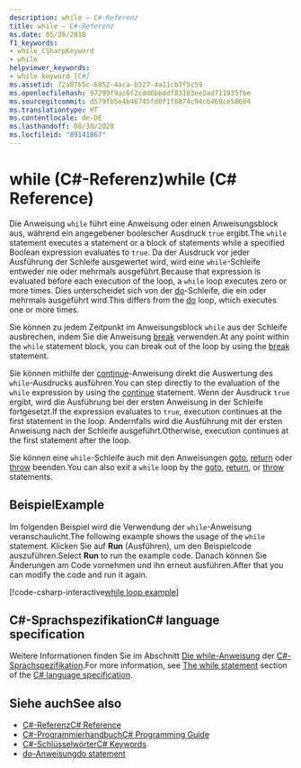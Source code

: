 ```yaml
---
description: while – C#-Referenz
title: while – C#-Referenz
ms.date: 05/28/2018
f1_keywords:
- while_CSharpKeyword
- while
helpviewer_keywords:
- while keyword [C#]
ms.assetid: 72a0765c-6852-4aca-b327-4a11cb7f5c59
ms.openlocfilehash: 97299f9ac6f2cdd6bbddf831b3ee2ad711935fbe
ms.sourcegitcommit: d579fb5e4b46745fd0f1f8874c94c6469ce58604
ms.translationtype: HT
ms.contentlocale: de-DE
ms.lasthandoff: 08/30/2020
ms.locfileid: "89141867"
---
```

# <a name="while-c-reference"></a><span data-ttu-id="f4993-103">while (C#-Referenz)</span><span class="sxs-lookup"><span data-stu-id="f4993-103">while (C# Reference)</span></span>

<span data-ttu-id="f4993-104">Die Anweisung `while` führt eine Anweisung oder einen Anweisungsblock aus, während ein angegebener boolescher Ausdruck `true` ergibt.</span><span class="sxs-lookup"><span data-stu-id="f4993-104">The `while` statement executes a statement or a block of statements while a specified Boolean expression evaluates to `true`.</span></span> <span data-ttu-id="f4993-105">Da der Ausdruck vor jeder Ausführung der Schleife ausgewertet wird, wird eine `while`-Schleife entweder nie oder mehrmals ausgeführt.</span><span class="sxs-lookup"><span data-stu-id="f4993-105">Because that expression is evaluated before each execution of the loop, a `while` loop executes zero or more times.</span></span> <span data-ttu-id="f4993-106">Dies unterscheidet sich von der [do](do.md)-Schleife, die ein oder mehrmals ausgeführt wird.</span><span class="sxs-lookup"><span data-stu-id="f4993-106">This differs from the [do](do.md) loop, which executes one or more times.</span></span>

<span data-ttu-id="f4993-107">Sie können zu jedem Zeitpunkt im Anweisungsblock `while` aus der Schleife ausbrechen, indem Sie die Anweisung [break](break.md) verwenden.</span><span class="sxs-lookup"><span data-stu-id="f4993-107">At any point within the `while` statement block, you can break out of the loop by using the [break](break.md) statement.</span></span>

<span data-ttu-id="f4993-108">Sie können mithilfe der [continue](continue.md)-Anweisung direkt die Auswertung des `while`-Ausdrucks ausführen.</span><span class="sxs-lookup"><span data-stu-id="f4993-108">You can step directly to the evaluation of the `while` expression by using the [continue](continue.md) statement.</span></span> <span data-ttu-id="f4993-109">Wenn der Ausdruck `true` ergibt, wird die Ausführung bei der ersten Anweisung in der Schleife fortgesetzt.</span><span class="sxs-lookup"><span data-stu-id="f4993-109">If the expression evaluates to `true`, execution continues at the first statement in the loop.</span></span> <span data-ttu-id="f4993-110">Andernfalls wird die Ausführung mit der ersten Anweisung nach der Schleife ausgeführt.</span><span class="sxs-lookup"><span data-stu-id="f4993-110">Otherwise, execution continues at the first statement after the loop.</span></span>

<span data-ttu-id="f4993-111">Sie können eine `while`-Schleife auch mit den Anweisungen [goto](goto.md), [return](return.md) oder [throw](throw.md) beenden.</span><span class="sxs-lookup"><span data-stu-id="f4993-111">You can also exit a `while` loop by the [goto](goto.md), [return](return.md), or [throw](throw.md) statements.</span></span>

## <a name="example"></a><span data-ttu-id="f4993-112">Beispiel</span><span class="sxs-lookup"><span data-stu-id="f4993-112">Example</span></span>

<span data-ttu-id="f4993-113">Im folgenden Beispiel wird die Verwendung der `while`-Anweisung veranschaulicht.</span><span class="sxs-lookup"><span data-stu-id="f4993-113">The following example shows the usage of the `while` statement.</span></span> <span data-ttu-id="f4993-114">Klicken Sie auf **Run** (Ausführen), um den Beispielcode auszuführen.</span><span class="sxs-lookup"><span data-stu-id="f4993-114">Select **Run** to run the example code.</span></span> <span data-ttu-id="f4993-115">Danach können Sie Änderungen am Code vornehmen und ihn erneut ausführen.</span><span class="sxs-lookup"><span data-stu-id="f4993-115">After that you can modify the code and run it again.</span></span>

[!code-csharp-interactive[while loop example](snippets/IterationKeywordsExamples.cs#3)]

## <a name="c-language-specification"></a><span data-ttu-id="f4993-116">C#-Sprachspezifikation</span><span class="sxs-lookup"><span data-stu-id="f4993-116">C# language specification</span></span>

<span data-ttu-id="f4993-117">Weitere Informationen finden Sie im Abschnitt [Die while-Anweisung](~/_csharplang/spec/statements.md#the-while-statement) der [C#-Sprachspezifikation](/dotnet/csharp/language-reference/language-specification/introduction).</span><span class="sxs-lookup"><span data-stu-id="f4993-117">For more information, see [The while statement](~/_csharplang/spec/statements.md#the-while-statement) section of the [C# language specification](/dotnet/csharp/language-reference/language-specification/introduction).</span></span>

## <a name="see-also"></a><span data-ttu-id="f4993-118">Siehe auch</span><span class="sxs-lookup"><span data-stu-id="f4993-118">See also</span></span>

- [<span data-ttu-id="f4993-119">C#-Referenz</span><span class="sxs-lookup"><span data-stu-id="f4993-119">C# Reference</span></span>](../index.md)
- [<span data-ttu-id="f4993-120">C#-Programmierhandbuch</span><span class="sxs-lookup"><span data-stu-id="f4993-120">C# Programming Guide</span></span>](../../programming-guide/index.md)
- [<span data-ttu-id="f4993-121">C#-Schlüsselwörter</span><span class="sxs-lookup"><span data-stu-id="f4993-121">C# Keywords</span></span>](index.md)
- [<span data-ttu-id="f4993-122">do-Anweisung</span><span class="sxs-lookup"><span data-stu-id="f4993-122">do statement</span></span>](do.md)
